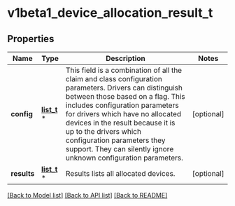 # v1beta1_device_allocation_result_t

## Properties
Name | Type | Description | Notes
------------ | ------------- | ------------- | -------------
**config** | [**list_t**](v1beta1_device_allocation_configuration.md) \* | This field is a combination of all the claim and class configuration parameters. Drivers can distinguish between those based on a flag.  This includes configuration parameters for drivers which have no allocated devices in the result because it is up to the drivers which configuration parameters they support. They can silently ignore unknown configuration parameters. | [optional] 
**results** | [**list_t**](v1beta1_device_request_allocation_result.md) \* | Results lists all allocated devices. | [optional] 

[[Back to Model list]](../README.md#documentation-for-models) [[Back to API list]](../README.md#documentation-for-api-endpoints) [[Back to README]](../README.md)


